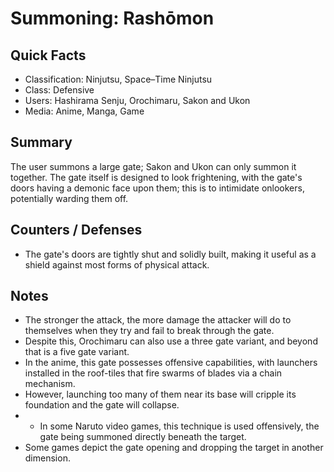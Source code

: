 # Summoning: Rashōmon

## Quick Facts
- Classification: Ninjutsu, Space–Time Ninjutsu
- Class: Defensive
- Users: Hashirama Senju, Orochimaru, Sakon and Ukon
- Media: Anime, Manga, Game

## Summary
The user summons a large gate; Sakon and Ukon can only summon it together. The gate itself is designed to look frightening, with the gate's doors having a demonic face upon them; this is to intimidate onlookers, potentially warding them off.

## Counters / Defenses
- The gate's doors are tightly shut and solidly built, making it useful as a shield against most forms of physical attack.

## Notes
- The stronger the attack, the more damage the attacker will do to themselves when they try and fail to break through the gate.
- Despite this, Orochimaru can also use a three gate variant, and beyond that is a five gate variant.
- In the anime, this gate possesses offensive capabilities, with launchers installed in the roof-tiles that fire swarms of blades via a chain mechanism.
- However, launching too many of them near its base will cripple its foundation and the gate will collapse.
- * In some Naruto video games, this technique is used offensively, the gate being summoned directly beneath the target.
- Some games depict the gate opening and dropping the target in another dimension.
